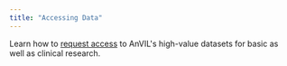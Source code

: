 ```yaml
---
title: "Accessing Data"
---
```


Learn how to [request access](/data/requesting-data-access) to AnVIL's high-value datasets for basic as well as clinical research.
